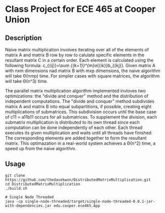 # Class Project for ECE 465 at Cooper Union
## Description
Naive matrix multiplication involves iterating over all of the elements of matrix A and matrix B row by row to calulate specific elements in the resultant matrix C in a certain order. Each element is calculated using the following formula: c_{{ij}}=\sum _{{k=1}}^{m}a_{{ik}}b_{{kj}}. Given matrix A with nxm dimensions nad matrix B with mxp dimensions, the naive algorithm will take Θ(nmp) time. For simpler cases with square matrices, the algorithm will take Θ(n^3) time. 

The parallel matrix multiplication algorithm implemented invloves two optimizations: the "divide and conquer" method and the distribution of independent computations. The "divide and conquer" method subdivides matrix A and matrix B into equal subpartitions, if possible, creating eight multiplications of submatrices. This subdivision occurs until the base case of c11 = a11b11 occurs for all submatrices. To supplement the division, each submatrix multiplication is distributed to its own thread since each computation can be done independently of each other. Each thread executes its given multiplication and waits until all threads have finished. The corresponding elements are added together to form the resultant matrix. This optimazation in a real-world system achieves a Θ(n^2) time, a speed up from the naive algorithm.

## Usage
```
git clone https://github.com/thedavekwon/DistributedMatrixMultiplication.git
cd DistributedMatrixMultiplication
./build.sh

# Single Node Threaded
java -cp single-node-threaded/target/single-node-threaded-0.0.1-jar-with-dependencies.jar edu.cooper.ece465.App 
```
